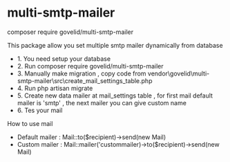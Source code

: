 # multi-smtp-mailer
<p> composer require govelid/multi-smtp-mailer</p>
<p>This package allow you set multiple smtp mailer dynamically from database</p>
<ul>
  <li>1. You need setup your database </li>  
  <li>2. Run composer require govelid/multi-smtp-mailer </li>
  <li>3. Manually make migration , copy code from vendor\govelid\multi-smtp-mailer\src\create_mail_settings_table.php</li>
  <li>4. Run php artisan migrate</li>
  <li>5. Create new data mailer at mail_settings table , for first mail default mailer is 'smtp' , the next mailer you can give custom name</li>
  <li>6. Tes your mail</li>  
</ul>

How to use mail
<ul>
  <li>Default mailer : Mail::to($recipient)->send(new Mail)</li>    
  <li>Custom mailer : Mail::mailer('custommailer)->to($recipient)->send(new Mail)</li>    
</ul>

